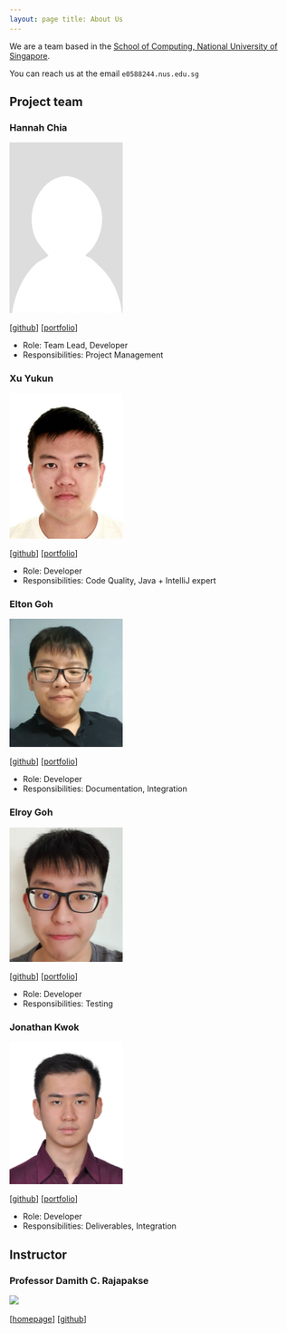 ```yaml
---
layout: page title: About Us
---
```


We are a team based in the [School of Computing, National University of Singapore](http://www.comp.nus.edu.sg).

You can reach us at the email `e0588244.nus.edu.sg`

## Project team

### Hannah Chia

<img src="images/kaixin-hc.png" width="200px">

[[github](https://github.com/kaixin-hc)]
[[portfolio](team/kaixin-hc.md)]

* Role: Team Lead, Developer
* Responsibilities: Project Management

### Xu Yukun

<img src="images/yukun99.png" width="200px">

[[github](http://github.com/yukun99)]
[[portfolio](team/yukun99.md)]

* Role: Developer
* Responsibilities: Code Quality, Java + IntelliJ expert

### Elton Goh

<img src="images/eltongohjh.png" width="200px">

[[github](http://github.com/eltongohjh)] 
[[portfolio](team/eltongohjh.md)]

* Role: Developer
* Responsibilities: Documentation, Integration

### Elroy Goh

<img src="images/elroygohjy.png" width="200px">

[[github](http://github.com/elroygohjy)]
[[portfolio](team/elroygohjy.md)]

* Role: Developer
* Responsibilities: Testing

### Jonathan Kwok

<img src="images/halphasx.jpg" width="200px">

[[github](http://github.com/HalphasX)]
[[portfolio](team/halphasx.md)]

* Role: Developer
* Responsibilities: Deliverables, Integration

## Instructor

### Professor Damith C. Rajapakse

<img src="images/johndoe.png" width="200px">

[[homepage](http://www.comp.nus.edu.sg/~damithch)]
[[github](https://github.com/damithc)]
